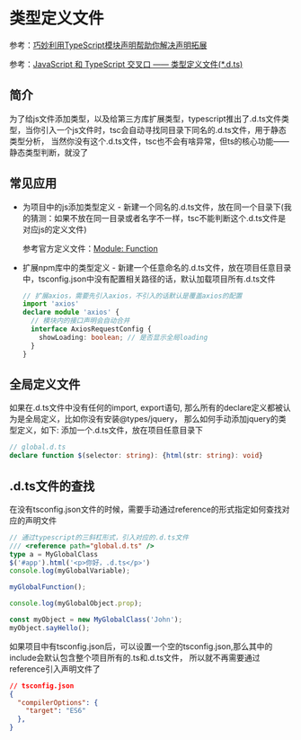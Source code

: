 # 类型定义文件
参考：[巧妙利用TypeScript模块声明帮助你解决声明拓展](https://zhuanlan.zhihu.com/p/542379032)

参考：[JavaScript 和 TypeScript 交叉口 —— 类型定义文件(*.d.ts)](https://juejin.cn/post/6844903508987265038)

## 简介
为了给js文件添加类型，以及给第三方库扩展类型，typescript推出了.d.ts文件类型，当你引入一个js文件时，tsc会自动寻找同目录下同名的.d.ts文件，用于静态类型分析，
当然你没有这个.d.ts文件，tsc也不会有啥异常，但ts的核心功能——静态类型判断，就没了

## 常见应用
- 为项目中的js添加类型定义 - 新建一个同名的.d.ts文件，放在同一个目录下(我的猜测：如果不放在同一目录或者名字不一样，tsc不能判断这个.d.ts文件是对应js的定义文件)
  
  参考官方定义文件：[Module: Function](https://www.typescriptlang.org/docs/handbook/declaration-files/templates/module-function-d-ts.html)
- 扩展npm库中的类型定义 - 新建一个任意命名的.d.ts文件，放在项目任意目录中，tsconfig.json中没有配置相关路径的话，默认加载项目所有.d.ts文件
  ```ts
  // 扩展axios，需要先引入axios，不引入的话默认是覆盖axios的配置
  import 'axios' 
  declare module 'axios' {
    // 模块内的接口声明会自动合并
    interface AxiosRequestConfig {
      showLoading: boolean; // 是否显示全局loading
    }
  }
  ```

## 全局定义文件
如果在.d.ts文件中没有任何的import, export语句, 那么所有的declare定义都被认为是全局定义，比如你没有安装@types/jquery，
那么如何手动添加jquery的类型定义，如下: 添加一个.d.ts文件，放在项目任意目录下
```ts
// global.d.ts
declare function $(selector: string): {html(str: string): void}
```

## .d.ts文件的查找
在没有tsconfig.json文件的时候，需要手动通过reference的形式指定如何查找对应的声明文件
```ts
// 通过typescript的三斜杠形式，引入对应的.d.ts文件
/// <reference path="global.d.ts" />
type a = MyGlobalClass
$('#app').html('<p>你好，.d.ts</p>')
console.log(myGlobalVariable);

myGlobalFunction();

console.log(myGlobalObject.prop);

const myObject = new MyGlobalClass('John');
myObject.sayHello();
```
如果项目中有tsconfig.json后，可以设置一个空的tsconfig.json,那么其中的include会默认包含整个项目所有的.ts和.d.ts文件，
所以就不再需要通过reference引入声明文件了
```json
// tsconfig.json
{
  "compilerOptions": { 
    "target": "ES6"
  },
}
```
